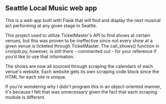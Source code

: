 <h2> Seattle Local Music web app</h2>
<p>This is a web app built with Flask that will find and display the next musical act 
performing at any given stage in Seattle.</p>
<p>This project used to utilize TicketMaster's API to find shows at certain venues, but this was
proven to be ineffective since not every show at a given venue is ticketed through 
TicketMaster.  The call_shows() function in cronjob.py, however, is still there - commented out - 
for your reference if you'd like to use that information.</p>
<p>The shows are now all sourced through scraping the calendars of each venue's website.  Each 
website gets its own scraping code block since the HTML for each site is unique.</p>
<p>If you're wondering why I didn't program this in an object-oriented manner, it's because I felt
that was unnecessary given the fact that each scraping module is different.</p>
<p></p>
<p></p>
<p></p>
<p></p>
<p></p>
<p></p>
<p></p>
<p></p>